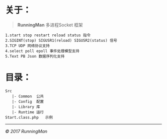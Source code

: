 # 关于：
> **RunningMan** 多进程Socket 框架

    1.start stop restart reload status 指令
    2.SIGINT(stop) SIGUSR1(reload) SIGUSR2(status) 信号
    3.TCP UDP 网络协议支持
    4.select poll epoll 事件处理模型支持
    5.Text PB Json 数据序列化支持

# 目录：
    Src
       |- Common  公共
       |- Config  配置
       |- Library 库
       |- Runtime 运行
    Start.class.php   示例

----------

*© 2017 RunningMan*
